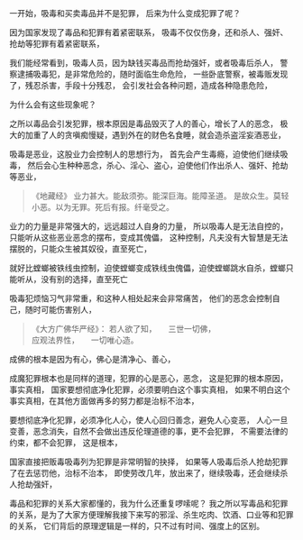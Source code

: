 一开始，吸毒和买卖毒品并不是犯罪，
后来为什么变成犯罪了呢？

因为国家发现了毒品和犯罪有着紧密联系，
吸毒不仅仅伤身，还和杀人、强奸、抢劫等犯罪有着紧密联系，

我们能经常看到，吸毒人员，因为缺钱买毒品而抢劫强奸，或者吸毒后杀人，
警察逮捕吸毒犯，是非常危险的，随时面临生命危险，
一些卧底警察，被毒贩发现了，残忍杀害，手段十分残忍，
会引发社会各种问题，造成各种隐患危险，

为什么会有这些现象呢？

之所以毒品会引发犯罪，根本原因是毒品毁灭了人的善心，增长了人的恶念，
极大的加重了人的贪嗔痴慢疑，遇到外在的财色名食睡，就会造杀盗淫妄酒恶业，

吸毒是恶业，这股业力会控制人的思想行为，
首先会产生毒瘾，迫使他们继续吸毒，
然后会心生种种恶念，杀心、淫心、盗心，迫使他们作出杀人、强奸、抢劫等恶业，

> 《地藏经》
> 业力甚大。能敌须弥。能深巨海。能障圣道。 
> 是故众生。莫轻小恶。以为无罪。死后有报。纤毫受之。 

业力的力量是非常强大的，远远超过人自身的力量，
所以吸毒人是无法自控的，只能听从这些恶业恶念的摆布，变成其傀儡，
这种控制，凡夫没有大智慧是无法摆脱的，只能众生被其奴役，直至死亡，

就好比螳螂被铁线虫控制，迫使螳螂变成铁线虫傀儡，迫使螳螂跳水自杀，螳螂只能听从，没有别的选择，直至死亡

吸毒犯烦恼习气非常重，和这种人相处起来会非常痛苦，
他们的恶念会控制自己，随时可能伤害别人，

> 《大方广佛华严经》：
> 若人欲了知，　　三世一切佛，  
> 应观法界性，　　一切唯心造。

成佛的根本是因为有心，佛心是清净心、善心，

成魔犯罪根本也是同样的道理，犯罪的心是恶心，恶念，
这是犯罪的根本原因，事实真相，
国家要想彻底净化犯罪，必须要明白这个事实真相，
如果不明白这个事实真相，在其他方面做再多的努力都是治标不治本，

要想彻底净化犯罪，必须净化人心，使人心回归善念，避免人心变恶，
人心一旦变善，恶念消失，自然不会做出违反伦理道德的事，更不会犯罪，
不需要法律的约束，都不会犯罪，
这是根本，

国家直接把贩毒吸毒列为犯罪是非常明智的抉择，
如果等人吸毒后杀人抢劫犯罪了在去惩罚他，治标不治本，
即使劳改几年，放出来了，继续吸毒，还会继续杀人抢劫强奸，


毒品和犯罪的关系大家都懂的，我为什么还重复啰嗦呢？
我之所以写毒品和犯罪的关系，是为了大家方便理解我接下来写的邪淫、杀生吃肉、饮酒、口业等和犯罪的关系，
它们背后的原理逻辑是一样的，只不过有时间、强度上的区别。

